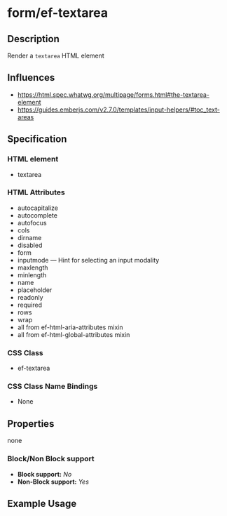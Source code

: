 # form/ef-textarea

## Description

Render a `textarea` HTML element


## Influences

* https://html.spec.whatwg.org/multipage/forms.html#the-textarea-element
* https://guides.emberjs.com/v2.7.0/templates/input-helpers/#toc_text-areas


## Specification

### HTML element

* textarea


### HTML Attributes

* autocapitalize
* autocomplete
* autofocus
* cols
* dirname
* disabled
* form
* inputmode — Hint for selecting an input modality
* maxlength
* minlength
* name
* placeholder
* readonly
* required
* rows
* wrap
* all from ef-html-aria-attributes mixin
* all from ef-html-global-attributes mixin


### CSS Class

* ef-textarea


### CSS Class Name Bindings

* None


## Properties

none



### Block/Non Block support

* **Block support:** *No*
* **Non-Block support:** *Yes*


## Example Usage


